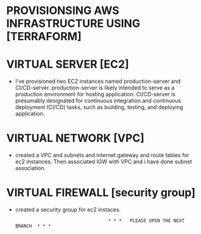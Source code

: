 # PROVISIONSING AWS INFRASTRUCTURE USING [TERRAFORM]

# VIRTUAL SERVER [EC2]

* I've provisioned two EC2 instances named production-server and CI/CD-server.
  production-server is likely intended to serve as a production environment for hosting application.
  CI/CD-server is presumably designated for continuous integration and continuous deployment (CI/CD) tasks, such as building, testing, and deploying application.

# VIRTUAL NETWORK [VPC]

* created a VPC and subnets and internet gateway and route tables for ec2 instances.
  Then associated IGW with VPC and i have done subnet association.

# VIRTUAL FIREWALL [security group]

* created a security group for ec2 instaces.


                                        * * *   PLEASE OPEN THE NEXT BRANCH  * * *
